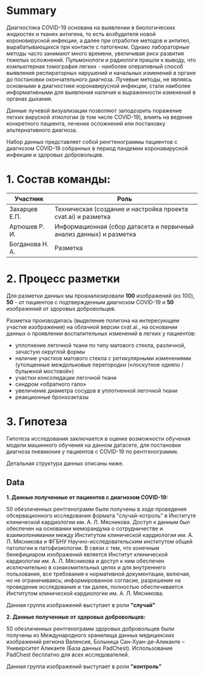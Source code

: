 # Summary
Диагностика COVID-19 основана на выявлении в биологических жидкостях и тканях антигена, то есть возбудителя новой короновирусной инфекции, а далее при
отработке методов и антител, вырабатывающихся при контакте с патогеном. Однако лабораторные методы часто занимают много времени, увеличивая риск развития тяжелых осложнений.
Пульмонологи и радиологи пришли к выводу, что компьютерная томография легких - наиболее оперативный способ выявления респираторных нарушений и начальных изменений в органе до
постановки окончательного диагноза. Лучевые методы, не являясь основными в диагностике коронавирусной инфекции, стали наиболее информативными для выявления наличия и выраженности изменений в органах дыхания.

Данные лучевой визуализации позволяют заподозрить поражение легких вирусной этиологии (в том числе COVID-19), влиять на ведение конкретного пациента, лечение осложнений или постановку альтернативного диагноза.

Набор данных представляет собой ренгтенограммы пациентов с диагнозом COVID-19 собранных в период пандемии коронавирусной инфекции и здоровых добровольцев.

# 1. Состав команды:
| **Участник**    | **Роль**                                                                |
|-----------------|---------------------------------------------------------------------|
| Захарцев Е.П.   | Техническая (создание и настройка проекта cvat.ai) и разметка       |
| Артюшев Р. И.   | Информационная (сбор датасета и первичный анализ данных) и разметка |
| Богданова Н. А. | Разметка                                                            |


# 2. Процесс разметки

Для разметки данных мы проанализировали **100** изображений (из 100), **50** - от пациентов с подтвержденным диагнозом COVID-19 и **50** изображений от здоровых добровольцев.

Разметка производилась (выделение полигона на интересующем участке изображения) на облачной версии cvat.ai., на основании данных о проявлении воспалительных изменений в легких у пациентов:
+ уплотнение легочной ткани по типу матового стекла, различной, зачастую округлой формы
+ наличие участков матового стекла с ретикулярными изменениями (утолщенные междольковые перегородки («лоскутное одеяло /булыжной мостовой»)
+ участки консолидации легочной ткани
+ синдром «обратного гало»
+ увеличение диаметра сосудов в уплотненной легочной ткани
+ реакционные бронхоэктазы

# 3. Гипотеза

Гипотеза исследования заключается в оценке возможности обучения модели машинного обучения на данном датасете, для постановки диагноза пневмония у пациентов с COVID-19 по рентгенограмме.

Детальная структура данных описаны ниже.

## Data
**1. Данные полученные от пациентов с диагнозом COVID-19:**
   
   50 обезличенных рентгенограмм были получены в ходе проведения обсервационного исследования формата "случай-котроль" в Институте клинической кардиологии им. А. Л. Мясникова. Доступ к данным был обеспечен на основании меморандума о сотрудничестве и взаимопонимании между Институтом клинической кардиологии им. А. Л. Мясникова и ФГБНУ Научно-исследовательским институтом общей патологии и патофизиологии. В связи с тем, что конечным бенефициаром изображений является Институт клинической кардиологии им. А. Л. Мясникова и доступ к ним обеспечен исключительно в ознакомительных целях и для внутреннего пользования, все требования к нормативной документации, включая, но не ограничиваясь; информированное согласие, разрешение на проведение исследования и так далее, полностью обеспечивается Институтом клинической кардиологии им. А. Л. Мясникова.

   Данная группа изображений выступает в роли **"случай"**
   
**2. Данные  полученные от здоровых добровольцев:**
   
   50 обезличенных рентгенограмм здоровых добровольцев были получены из Международного хранилища данных медицинских изображений региона Валенсия, Больница Сан-Хуан-де-Аликанте – Университет Аликанте (База данных PadChest). Использование PadChest бесплатно для всех исследователей.

   Данная группа изображений выступает в роли **"контроль"**
   

